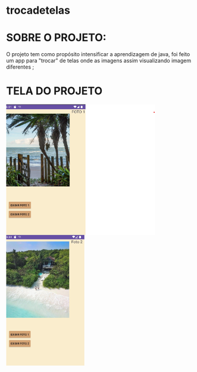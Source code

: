 # trocadetelas
<h1>SOBRE O PROJETO:</h1>
<div>
<p>O projeto tem como propósito intensificar a aprendizagem de java, foi feito um app para "trocar" de telas onde as imagens  assim visualizando imagem diferentes  ;</p>
</div>
<h1>TELA DO PROJETO</h1>
<div>
  <img align="center" alt="projeto" height="350px" width="400px" src="capturar3.png">
   <img align="center" alt="projeto" height="350px" width="210px" src="capturar4.png">
  
</div>
